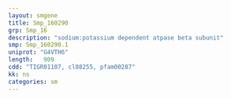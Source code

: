 ```yaml
---
layout: smgene
title: Smp_160290
grp: Smp_16
description: "sodium:potassium dependent atpase beta subunit"
smp: Smp_160290.1
uniprot: "G4VTH6"
length:   909
cdd: "TIGR01107, cl08255, pfam00287"
kk: ns
categories: sm
---
```


